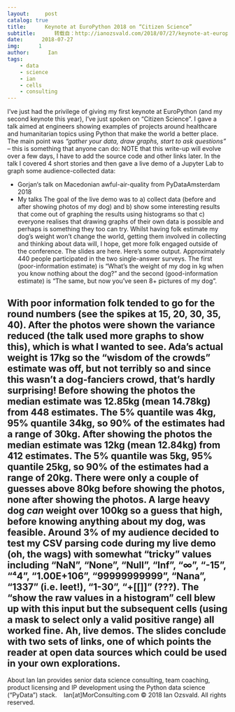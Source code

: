 ```yaml
---
layout:     post
catalog: true
title:      Keynote at EuroPython 2018 on “Citizen Science”
subtitle:      转载自：http://ianozsvald.com/2018/07/27/keynote-at-europython-2018-on-citizen-science/
date:      2018-07-27
img:      1
author:      Ian
tags:
    - data
    - science
    - ian
    - cells
    - consulting
---
```

I’ve just had the privilege of giving my first keynote at EuroPython (and my second keynote this year), I’ve just spoken on “Citizen Science”. I gave a talk aimed at engineers showing examples of projects around healthcare and humanitarian topics using Python that make the world a better place. The main point was *“gather your data, draw graphs, start to ask questions”* – this is something that anyone can do:
NOTE that this write-up will evolve over a few days, I have to add the source code and other links later.
In the talk I covered 4 short stories and then gave a live demo of a Jupyter Lab to graph some audience-collected data:
- Gorjan‘s talk on Macedonian awful-air-quality from PyDataAmsterdam 2018
- My talks
The goal of the live demo was to a) collect data (before and after showing photos of my dog) and b) show some interesting results that come out of graphing the results using histograms so that c) everyone realises that drawing graphs of their own data is possible and perhaps is something they too can try. Whilst having folk estimate my dog’s weight won’t change the world, getting them involved in collecting and thinking about data will, I hope, get more folk engaged outside of the conference.
The slides are here.
Here’s some output. Approximately 440 people participated in the two single-answer surveys. The first (poor-information estimate) is “What’s the weight of my dog in kg when you know nothing about the dog?” and the second (good-information estimate) is “The same, but now you’ve seen 8+ pictures of my dog”.

With poor information folk tended to go for the round numbers (see the spikes at 15, 20, 30, 35, 40). After the photos were shown the variance reduced (the talk used more graphs to show this), which is what I wanted to see. Ada’s actual weight is 17kg so the “wisdom of the crowds” estimate was off, but not terribly so and since this wasn’t a dog-fanciers crowd, that’s hardly surprising!
Before showing the photos the median estimate was 12.85kg (mean 14.78kg) from 448 estimates. The 5% quantile was 4kg, 95% quantile 34kg, so 90% of the estimates had a range of 30kg.
After showing the photos the median estimate was 12kg (mean 12.84kg) from 412 estimates. The 5% quantile was 5kg, 95% quantile 25kg, so 90% of the estimates had a range of 20kg.
There were only a couple of guesses above 80kg before showing the photos, none after showing the photos. A large heavy dog *can* weight over 100kg so a guess that high, before knowing anything about my dog, was feasible.
Around 3% of my audience decided to test my CSV parsing code during my live demo (oh, the wags) with somewhat “tricky” values including “NaN”, “None”, “Null”, “Inf”, “∞”, “-15”, “⁴4”, “1.00E+106”, “99999999999”, “Nana”, “1337” (i.e. leet!), “1-30”, “+[[]]” (???). The “show the raw values in a histogram” cell blew up with this input but the subsequent cells (using a mask to select only a valid positive range) all worked fine. Ah, live demos.
The slides conclude with two sets of links, one of which points the reader at open data sources which could be used in your own explorations.
---

About Ian Ian provides senior data science consulting, team coaching, product licensing and IP development using the Python data science (“PyData”) stack.
   Ian[at]MorConsulting.com
© 2018 Ian Ozsvald. All rights reserved.
